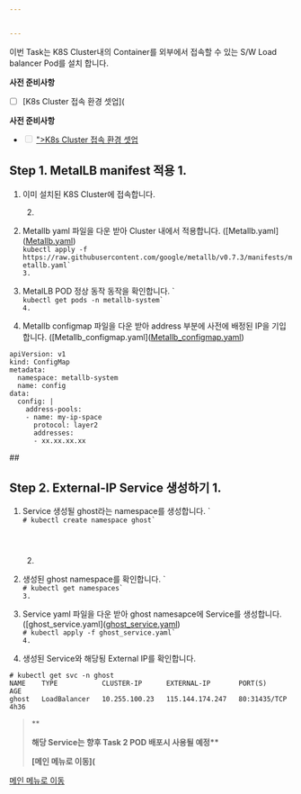 ```yaml
---


---
```


<p>이번 Task는 K8S Cluster내의 Container를 외부에서 접속할 수 있는 S/W Load balancer Pod를 설치 합니다.

**사전 준비사항** 
 - [ ] [K8s Cluster 접속 환경 셋업](</p>
<p><strong>사전 준비사항</strong></p>
<ul>
<li class="task-list-item"><input type="checkbox" class="task-list-item-checkbox" disabled=""> <a href="https://github.com/netappkr/NDX_Handsonworkshop-/blob/master/K8s_on_MultiCloud/OnPremNKS.md)    

## ">K8s Cluster 접속 환경 셋업</a></li>
</ul>
<h2 id="step-1.-metallb-manifest--적용">Step 1. MetalLB manifest  적용 
1. </h2>
<ol>
<li>
<p>이미 설치된  K8S Cluster에 접속합니다.

2.  </p>
</li>
<li>
<p>Metallb yaml 파일을 다운 받아 Cluster 내에서 적용합니다. ([Metallb.yaml](<a href="https://github.com/netappkr/NDX_Handsonworkshop-/blob/master/sourcefile/metallb.yaml))  
`">Metallb.yaml</a>)<br>
<code>kubectl apply -f https://raw.githubusercontent.com/google/metallb/v0.7.3/manifests/metallb.yaml`
3. </code></p>
</li>
<li>
<p>MetalLB POD 정상 동작 동작을 확인합니다.
`<br>
<code>kubectl get pods -n metallb-system`
4. </code></p>
</li>
<li>
<p>Metallb configmap 파일을 다운 받아 address 부분에 사전에 배정된 IP을 기입합니다. ([Metallb_configmap.yaml](<a href="https://github.com/netappkr/NDX_Handsonworkshop-/blob/master/sourcefile/metallbconfigmap.yaml))">Metallb_configmap.yaml</a>)</p>
</li>
</ol>
 <pre class="  language-undefined"><code class="prism language-&quot;NotActions&quot;:  language-undefined">apiVersion: v1
kind: ConfigMap
metadata:
  namespace: metallb-system
  name: config
data:
  config: |
    address-pools:
    - name: my-ip-space
      protocol: layer2
      addresses:
      - xx.xx.xx.xx </code></pre>
## <h2 id="step-2.-external-ip-service--생성하기">Step 2. External-IP Service  생성하기 
1. </h2>
<ol>
<li>
<p>Service 생성될 ghost라는 namespace를 생성합니다.
     `<br>
<code># kubectl create namespace ghost`
     
2. </code></p>
</li>
<li>
<p>생성된 ghost namespace를 확인합니다. 
     `<br>
<code># kubectl get namespaces`
3.  </code></p>
</li>
<li>
<p>Service yaml 파일을 다운 받아 ghost namesapce에 Service를 생성합니다.([ghost_service.yaml](<a href="https://github.com/netappkr/NDX_Handsonworkshop-/blob/master/sourcefile/ghost_service.yaml))
       `">ghost_service.yaml</a>)<br>
<code># kubectl apply -f ghost_service.yaml`
4. </code></p>
</li>
<li>
<p>생성된 Service와 해당됭 External IP를 확인합니다.</p>
</li>
</ol>
<pre class="  language-undefined"><code class="prism language-&quot;NotActions&quot;:  language-undefined"># kubectl get svc -n ghost
NAME    TYPE           CLUSTER-IP      EXTERNAL-IP       PORT(S)        AGE
ghost   LoadBalancer   10.255.100.23   115.144.174.247   80:31435/TCP   4h36</code></pre> 

> **<blockquote>
<p><strong>해당 Service는 향후 Task 2 POD 배포시 사용될 예정** 

[메인 메뉴로 이동](</strong></p>
</blockquote>
<p><a href="https://github.com/netappkr/NDX_Handsonworkshop-/)
   ">메인 메뉴로 이동</a></p>

<!--stackedit_data:
eyJoaXN0b3J5IjpbMTkxMzg5Nzk4OCwtMTc4MDE3NTM0Nl19
-->